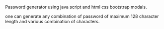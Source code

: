 Password generator using java script and html css bootstrap modals.

one can generate any combination of password of maximum 128 character length and various combination of characters.